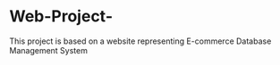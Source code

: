 # Web-Project-
This project is based on a website representing E-commerce Database Management System 
